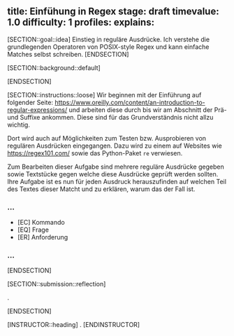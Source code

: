 title: Einfühung in Regex
stage: draft
timevalue: 1.0
difficulty: 1
profiles:
explains:
---
[SECTION::goal::idea]
Einstieg in reguläre Ausdrücke. Ich verstehe die grundlegenden Operatoren von POSIX-style Regex 
und kann einfache Matches selbst schreiben.
[ENDSECTION]

[SECTION::background::default]

[ENDSECTION]

[SECTION::instructions::loose]
Wir beginnen mit der Einführung auf folgender Seite: 
https://www.oreilly.com/content/an-introduction-to-regular-expressions/ und arbeiten diese durch bis wir am Abschnitt
der Prä- und Suffixe ankommen. Diese sind für das Grundverständnis nicht allzu wichtig.

Dort wird auch auf Möglichkeiten zum Testen bzw. Ausprobieren von regulären Ausdrücken eingegangen. 
Dazu wird zu einem auf Websites wie https://regex101.com/ sowie das Python-Paket `re` verwiesen.

Zum Bearbeiten dieser Aufgabe sind mehrere reguläre Ausdrücke gegeben sowie Textstücke 
gegen welche diese Ausdrücke geprüft werden sollten. Ihre Aufgabe ist es nun für jeden Ausdruck herauszufinden
auf welchen Teil des Textes dieser Matcht und zu erklären, warum das der Fall ist.

### ...

- [EC] Kommando
- [EQ] Frage
- [ER] Anforderung

### ...

[ENDSECTION]

[SECTION::submission::reflection]

.

[ENDSECTION]

[INSTRUCTOR::heading]
.
[ENDINSTRUCTOR]
